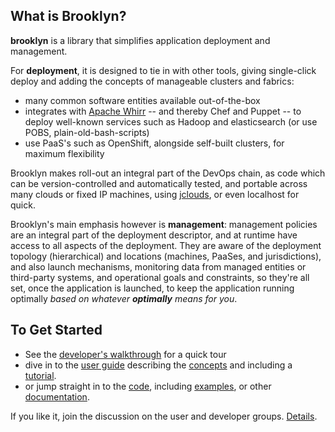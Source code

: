 ## What is Brooklyn?

**brooklyn** is a library that simplifies application deployment and management.

For **deployment**, it is designed to tie in with other tools, 
giving single-click deploy and adding the concepts of 
manageable clusters and fabrics:

* many common software entities available out-of-the-box
* integrates with [Apache Whirr](http://whirr.apache.org) -- and thereby Chef and Puppet --
  to deploy well-known services such as Hadoop and elasticsearch
  (or use POBS, plain-old-bash-scripts)
* use PaaS's such as OpenShift, alongside self-built clusters, for maximum flexibility

Brooklyn makes roll-out an integral part of the DevOps chain,
as code which can be version-controlled and automatically tested,
and portable across many clouds or fixed IP machines,
using [jclouds](http://jclouds.org),
or even localhost for quick.

Brooklyn's main emphasis however is **management**:
management policies are an integral part of the deployment descriptor,
and at runtime have access to all aspects of the deployment.
They are aware of the deployment topology (hierarchical) and locations (machines, PaaSes, and jurisdictions), 
and also launch mechanisms, monitoring data from managed entities or third-party systems,
and operational goals and constraints, 
so they're all set, once the application is launched, to keep the application running optimally
*based on whatever **optimally** means for you*.

## To Get Started

* See the [developer's walkthrough]({{site.url}}/start/walkthrough/index.html) for a quick tour
* dive in to the [user guide]({{site.url}}/use/guide/) describing the 
  [concepts]({{site.url}}/use/guide/defining-applications/basic-concepts.html)
  and including a [tutorial]({{site.url}}/use/guide/quickstart/).
* or jump straight in to the [code]({{site.url}}/dev/code/), 
  including [examples]({{site.url}}/use/examples/), or other [documentation]({{site.url}}/start/docs-summary.html).

If you like it, join the discussion on the user and developer groups.
[Details]({{site.url}}/meta/contact.html).
